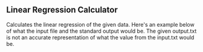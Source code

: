 ## Linear Regression Calculator
Calculates the linear regression of the given data. Here's an example below of what the input file and the standard output would be. The given output.txt is not an accurate representation of what the value from the input.txt would be.